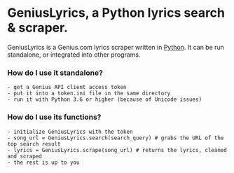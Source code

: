 # GeniusLyrics, a Python lyrics search & scraper.

GeniusLyrics is a Genius.com lyrics scraper written in [Python](https://www.python.org "Python homepage"). It can be run standalone, or integrated into other programs.

### How do I use it standalone?
	- get a Genius API client access token
	- put it into a token.ini file in the same directory
	- run it with Python 3.6 or higher (because of Unicode issues)

### How do I use its functions?
	- initialize GeniusLyrics with the token
	- song_url = GeniusLyrics.search(search_query) # grabs the URL of the top search result
	- lyrics = GeniusLyrics.scrape(song_url) # returns the lyrics, cleaned and scraped
	- the rest is up to you

